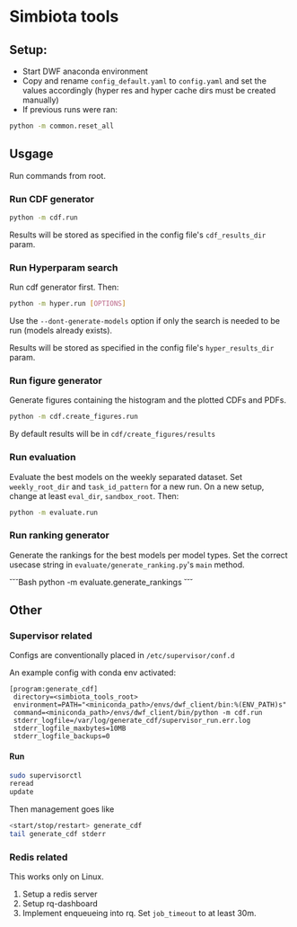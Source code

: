 # Simbiota tools

## Setup:
- Start DWF anaconda environment
- Copy and rename `config_default.yaml` to `config.yaml` and set the values accordingly (hyper res and hyper cache dirs must be created manually)
- If previous runs were ran:

```Bash 
python -m common.reset_all
```

## Usgage
Run commands from root.

### Run CDF generator

```Bash 
python -m cdf.run
```

Results will be stored as specified in the config file's `cdf_results_dir` param.

### Run Hyperparam search
Run cdf generator first. Then:

```Bash
python -m hyper.run [OPTIONS]
```

Use the `--dont-generate-models` option if only the search is needed to be run (models already exists). 

Results will be stored as specified in the config file's `hyper_results_dir` param.

### Run figure generator
Generate figures containing the histogram and the plotted CDFs and PDFs.

```Bash
python -m cdf.create_figures.run
```
By default results will be in `cdf/create_figures/results`

### Run evaluation
Evaluate the best models on the weekly separated dataset. Set `weekly_root_dir` and `task_id_pattern` for a new run. On a new setup, change at least `eval_dir`, `sandbox_root`. Then:

```Bash
python -m evaluate.run
```

### Run ranking generator
Generate the rankings for the best models per model types. Set the correct usecase string in `evaluate/generate_ranking.py`'s `main` method. 

˘˘˘Bash
python -m evaluate.generate_rankings
˘˘˘

## Other

### Supervisor related
Configs are conventionally placed in `/etc/supervisor/conf.d`

An example config with conda env activated:
```
[program:generate_cdf]
 directory=<simbiota_tools_root>
 environment=PATH="<miniconda_path>/envs/dwf_client/bin:%(ENV_PATH)s"
 command=<miniconda_path>/envs/dwf_client/bin/python -m cdf.run
 stderr_logfile=/var/log/generate_cdf/supervisor_run.err.log
 stderr_logfile_maxbytes=10MB
 stderr_logfile_backups=0
```

#### Run

```Bash
sudo supervisorctl
reread
update
```

Then management goes like
```Bash
<start/stop/restart> generate_cdf
tail generate_cdf stderr
```

### Redis related
This works only on Linux. 

1. Setup a redis server
2. Setup rq-dashboard
3. Implement enqueueing into rq. Set `job_timeout` to at least 30m.